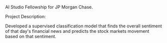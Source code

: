 AI Studio Fellowship for JP Morgan Chase.

Project Description:

Developed a supervised classification model that finds the overall sentiment of that day's financial news and predicts the stock markets movement based on that sentiment.
